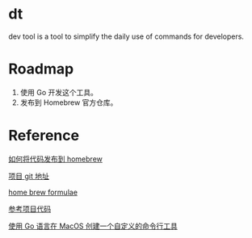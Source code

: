 # dt

dev tool is a tool to simplify the daily use of commands for developers.

# Roadmap

1. 使用 Go 开发这个工具。
2. 发布到 Homebrew 官方仓库。

# Reference

[如何将代码发布到 homebrew](https://xie.infoq.cn/article/fdb63902ad0516a03c8e3b4f5)

[项目 git 地址](https://github.com/theten52/dt)

[home brew formulae](https://formulae.brew.sh/)

[参考项目代码](https://github.com/crossoverJie/btb)

[使用 Go 语言在 MacOS 创建一个自定义的命令行工具](https://learnku.com/articles/39252)
